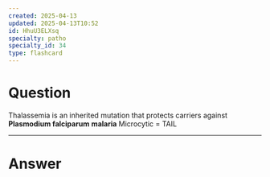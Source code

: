```yaml
---
created: 2025-04-13
updated: 2025-04-13T10:52
id: HhuU3ELXsq
specialty: patho
specialty_id: 34
type: flashcard
---
```


# Question
Thalassemia is an inherited mutation that protects carriers against **Plasmodium falciparum** **malaria**    Microcytic = TAIL

---

# Answer
